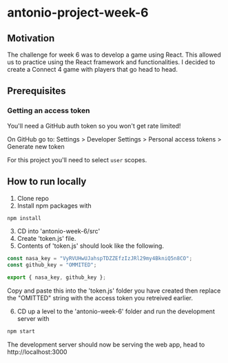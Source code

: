 # antonio-project-week-6

## Motivation

The challenge for week 6 was to develop a game using React. This allowed us to practice using the React framework and functionalities.
I decided to create a Connect 4 game with players that go head to head.

## Prerequisites

### Getting an access token

You'll need a GitHub auth token so you won't get rate limited!

On GitHub go to: Settings > Developer Settings > Personal access tokens > Generate new token

For this project you'll need to select `user` scopes.

## How to run locally

1. Clone repo
2. Install npm packages with

```cmd
npm install
```

3. CD into 'antonio-week-6/src'
4. Create 'token.js' file.
5. Contents of 'token.js' should look like the following.

```javascript
const nasa_key = "VyRVUHwUJahspTDZZEfzIzJRl29my4BkniQ5n8CO";
const github_key = "OMMITED";

export { nasa_key, github_key };
```

Copy and paste this into the 'token.js' folder you have created then replace the "OMITTED" string with the access token you retreived earlier.

6. CD up a level to the 'antonio-week-6' folder and run the development server with

```cmd
npm start
```

The development server should now be serving the web app, head to http://localhost:3000
